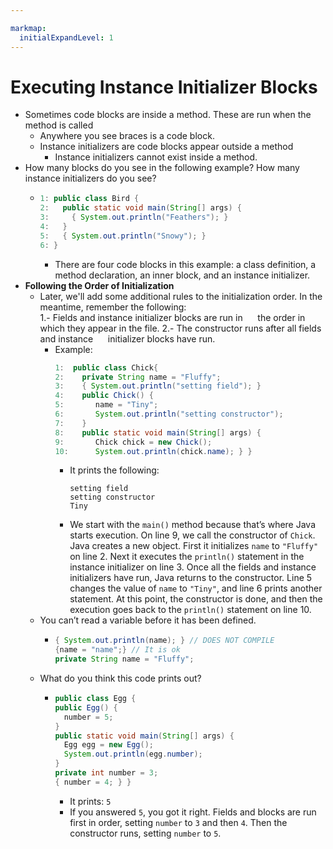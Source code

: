 ```yaml
---

markmap:
  initialExpandLevel: 1
---
```

# **Executing Instance Initializer Blocks**
- Sometimes code blocks are inside a method. 
These are run when the method is called
  - Anywhere you see braces is a code block.
  - Instance initializers are code blocks appear outside a method 
    - Instance initializers cannot exist inside a method.
- How many blocks do you see in the following example? 
How many instance initializers do you see?
  - ```java
    1: public class Bird {
    2:   public static void main(String[] args) {
    3:     { System.out.println("Feathers"); }
    4:   }
    5:   { System.out.println("Snowy"); }
    6: }
    ```
    - There are four code blocks in this example: a class
    definition, a method declaration, an inner block, and
    an instance initializer.
- **Following the Order of Initialization**
  - Later, we'll add some additional rules to the initialization
  order. In the meantime, remember the following: <br/>
  1.- Fields and instance initializer blocks are run in 
  &nbsp;&nbsp;&nbsp;&nbsp;&nbsp;the order in which they appear in the file.
  2.- The constructor runs after all fields and instance
   &nbsp;&nbsp;&nbsp;&nbsp;&nbsp;initializer blocks have run. 
    - Example:
      ```java
      1:  public class Chick{
      2:    private String name = "Fluffy";
      3:    { System.out.println("setting field"); }
      4:    public Chick() {
      5:       name = "Tiny";
      6:       System.out.println("setting constructor");
      7:    }
      8:    public static void main(String[] args) {
      9:       Chick chick = new Chick();
      10:      System.out.println(chick.name); } }
      ```
      - It prints the following:
        ```
        setting field
        setting constructor
        Tiny
        ```
      - We start with the `main()` method because that’s where Java starts
      execution. On line 9, we call the constructor of `Chick`. Java creates a
      new object. First it initializes `name` to `"Fluffy"` on line 2. Next it executes
      the `println()` statement in the instance initializer on line 3. Once all the
      fields and instance initializers have run, Java returns to the constructor. 
      Line 5 changes the value of `name` to `"Tiny"`, and  line 6 prints another
      statement. At this point, the constructor is done,  and then the execution 
      goes back to the `println()` statement on line 10.
  -  You can’t read a variable before it has been defined.
      - ```java
        { System.out.println(name); } // DOES NOT COMPILE
        {name = "name";} // It is ok
        private String name = "Fluffy";
        ```
  -  What do you think this code prints out?
      - ```java
        public class Egg {
        public Egg() {
          number = 5;
        }
        public static void main(String[] args) {
          Egg egg = new Egg();
          System.out.println(egg.number);
        }
        private int number = 3;
        { number = 4; } }
        ```
        - It prints:
        `5`
        - If you answered `5`, you got it right. Fields and blocks 
        are run first in order, setting `number` to `3` and then `4`. 
        Then the constructor runs, setting `number` to `5`. 
